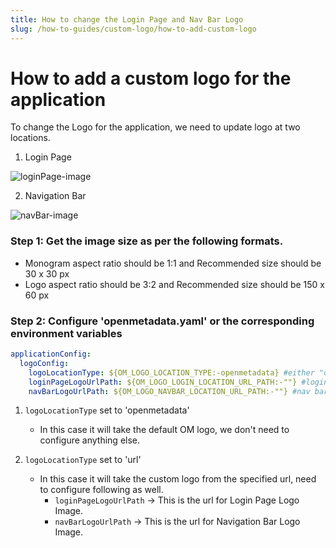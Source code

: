 ```yaml
---
title: How to change the Login Page and Nav Bar Logo
slug: /how-to-guides/custom-logo/how-to-add-custom-logo
---
```


# How to add a custom logo for the application

To change the Logo for the application, we need to update logo at two locations.

1. Login Page

<Image src="/images/how-to-guides/custom-logo/login-Page-Logo.png" alt="loginPage-image"/>

2. Navigation Bar

<Image src="/images/how-to-guides/custom-logo/nav-Bar-Logo.png" alt="navBar-image"/>

### Step 1: Get the image size as per the following formats.

- Monogram aspect ratio should be 1:1 and Recommended size should be 30 x 30 px
- Logo aspect ratio should be 3:2 and Recommended size should be 150 x 60 px

### Step 2: Configure 'openmetadata.yaml' or the corresponding environment variables

```yaml
applicationConfig:
  logoConfig:
    logoLocationType: ${OM_LOGO_LOCATION_TYPE:-openmetadata} #either "openmetadata' or "url"
    loginPageLogoUrlPath: ${OM_LOGO_LOGIN_LOCATION_URL_PATH:-""} #login page logo , work in "url" mode
    navBarLogoUrlPath: ${OM_LOGO_NAVBAR_LOCATION_URL_PATH:-""} #nav bar logo , work in "url" mode
```

1. `logoLocationType` set to 'openmetadata'

   - In this case it will take the default OM logo, we don't need to configure anything else.

2. `logoLocationType` set to 'url'

   - In this case it will take the custom logo from the specified url, need to configure following as well.
     - `loginPageLogoUrlPath` -> This is the url for Login Page Logo Image.
     - `navBarLogoUrlPath` -> This is the url for Navigation Bar Logo Image.

